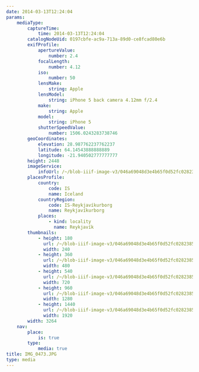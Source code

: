 ```yaml
---
date: 2014-03-13T12:24:04
params:
    mediaType:
        captureTime:
            time: 2014-03-13T12:24:04
        catalogNodeUid: 0197cbfe-ac9a-713a-89d0-ce8fcad80e6b
        exifProfile:
            apertureValue:
                number: 2.4
            focalLength:
                number: 4.12
            iso:
                number: 50
            lensMake:
                string: Apple
            lensModel:
                string: iPhone 5 back camera 4.12mm f/2.4
            make:
                string: Apple
            model:
                string: iPhone 5
            shutterSpeedValue:
                number: 1506.0243283738746
        geoCoordinates:
            elevation: 28.987762237762237
            latitude: 64.14543888888889
            longitude: -21.940502777777777
        height: 2448
        imageService:
            infoUrl: /~/blob-iiif-image-v3/046a69048d3e4b65f0d52fc0282385dc86a07c24b7f5f17512def417baf858d9/info.json
        placesProfile:
            country:
                code: IS
                name: Iceland
            countryRegion:
                code: IS-Reykjavíkurborg
                name: Reykjavíkurborg
            places:
                - kind: locality
                  name: Reykjavík
        thumbnails:
            - height: 180
              url: /~/blob-iiif-image-v3/046a69048d3e4b65f0d52fc0282385dc86a07c24b7f5f17512def417baf858d9/full/240%2C180/0/default.jpg
              width: 240
            - height: 360
              url: /~/blob-iiif-image-v3/046a69048d3e4b65f0d52fc0282385dc86a07c24b7f5f17512def417baf858d9/full/480%2C360/0/default.jpg
              width: 480
            - height: 540
              url: /~/blob-iiif-image-v3/046a69048d3e4b65f0d52fc0282385dc86a07c24b7f5f17512def417baf858d9/full/720%2C540/0/default.jpg
              width: 720
            - height: 960
              url: /~/blob-iiif-image-v3/046a69048d3e4b65f0d52fc0282385dc86a07c24b7f5f17512def417baf858d9/full/1280%2C960/0/default.jpg
              width: 1280
            - height: 1440
              url: /~/blob-iiif-image-v3/046a69048d3e4b65f0d52fc0282385dc86a07c24b7f5f17512def417baf858d9/full/1920%2C1440/0/default.jpg
              width: 1920
        width: 3264
    nav:
        place:
            is: true
        type:
            media: true
title: IMG_0473.JPG
type: media
---
```

